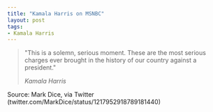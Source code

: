 ```yaml
---
title: "Kamala Harris on MSNBC"
layout: post
tags:
- Kamala Harris
---
```


> "This is a solemn, serious moment. These are the most serious charges ever brought in the history of our country against a president."
>
> <cite>Kamala Harris</cite>

Source: Mark Dice, via Twitter (twitter.com/MarkDice/status/1217952918789181440)
